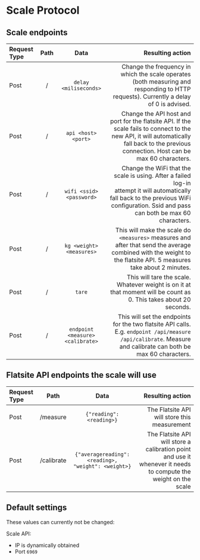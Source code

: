 # Scale Protocol

## Scale endpoints

| Request Type      | Path          | Data                              | Resulting action|
| :---------------- | :-----------: | :-------------------------------: | -----------: |
| Post              | /             | `delay <miliseconds>`             | Change the frequency in which the scale operates (both measuring and responding to HTTP requests). Currently a delay of 0 is advised. |
| Post              | /             | `api <host> <port>`               | Change the API host and port for the flatsite API. If the scale fails to connect to the new API, it will automatically fall back to the previous connection. Host can be max 60 characters.|
| Post              | /             | `wifi <ssid> <password>`          | Change the WiFi that the scale is using. After a failed log-in <br/> attempt it will automatically fall back to the previous WiFi configuration. Ssid and pass can both be max 60 characters.|
| Post              | /             | `kg <weight> <measures>`          | This will make the scale do `<measures>` measures and after that send the average combined with the weight to the flatsite API. 5 measures take about 2 minutes.|
| Post              | /             | `tare`                            | This will tare the scale. Whatever weight is on it at that moment will be count as 0. This takes about 20 seconds. |
| Post              | /             | `endpoint <measure> <calibrate>`  | This will set the endpoints for the two flatsite API calls. E.g. `endpoint /api/measure /api/calibrate`. Measure and calibrate can both be max 60 characters.|

## Flatsite API endpoints the scale will use
| Request Type      | Path          | Data                                                  | Resulting action      |
| :---------------- | :-----------: | :---------------------------------------------------: | -----------: |
| Post              | /measure      | `{"reading": <reading>}`                              | The Flatsite API will store this measurement | 
| Post              | /calibrate    | `{"averagereading": <reading>, "weight": <weight>}`   | The Flatsite API will store a calibration point and use it whenever it needs to compute the weight on the scale |


## Default settings
These values can currently not be changed:

Scale API:
- IP is dynamically obtained
- Port `6969`
